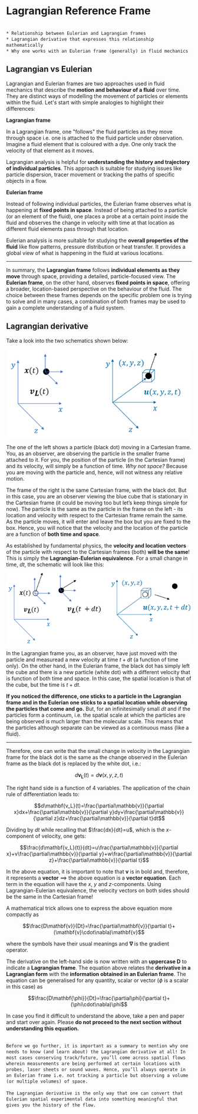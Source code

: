 # Lagrangian Reference Frame

```{note} Important things to retain from this chapter

* Relationship between Eulerian and Lagrangian frames 
* Lagrangian derivative that expresses this relationship mathematically 
* Why one works with an Eulerian frame (generally) in fluid mechanics  

```

## Lagrangian vs Eulerian

Lagrangian and Eulerian frames are two approaches used in fluid mechanics that describe the **motion and behaviour of a fluid** over time. They are distinct ways of modelling the movement of particles or elements within the fluid. Let's start with simple analogies to highlight their differences: 

**Lagrangian frame**

In a Lagrangian frame, one "follows" the fluid particles as they move through space i.e. one is attached to the fluid particle under observation. Imagine a fluid element that is coloured with a dye. One only track the velocity of that element as it moves.  

Lagrangian analysis is helpful for **understanding the history and trajectory of individual particles**. This approach is suitable for studying issues like particle dispersion, tracer movement or tracking the paths of specific objects in a flow. 

**Eulerian frame**

Instead of following individual particles, the Eulerian frame observes what is happening at **fixed points in space**. Instead of being attached to a particle (or an element of the fluid), one places a probe at a certain point inside the fluid and observes the change in velocity with time at that location as different fluid elements pass through that location.  

Eulerian analysis is more suitable for studying the **overall properties of the fluid** like flow patterns, pressure distribution or heat transfer. It provides a global view of what is happening in the fluid at various locations. 

---

In summary, the **Lagrangian frame** follows **individual elements as they move** through space, providing a detailed, particle-focused view. The **Eulerian frame**, on the other hand, observes **fixed points in space**, offering a broader, location-based perspective on the behaviour of the fluid. The choice between these frames depends on the specific problem one is trying to solve and in many cases, a combination of both frames may be used to gain a complete understanding of a fluid system. 

## Lagrangian derivative

Take a look into the two schematics shown below:

![gauss4](./figs/gauss4.png "gauss4")

The one of the left shows a particle (black dot) moving in a Cartesian frame. You, as an observer, are observing the particle in the smaller frame attached to it. For you, the position of the particle (in the Cartesian frame) and its velocity, will simply be a function of time. *Why not space?* Because you are moving with the particle and, hence, will not witness any relative motion.  

The frame of the right is the same Cartesian frame, with the black dot. But in this case, you are an observer viewing the blue cube that is stationary in the Cartesian frame (it could be moving too but let’s keep things simple for now). The particle is the same as the particle in the frame on the left - its location and velocity with respect to the Cartesian frame remain the same. As the particle moves, it will enter and leave the box but you are fixed to the box. Hence, you will notice that the velocity and the location of the particle are a function of **both time and space**. 

As established by fundamental physics, the **velocity and location vectors** of the particle with respect to the Cartesian frames (both) **will be the same**! This is simply the **Lagrangian-Eulerian equivalence**. For a small change in time, $dt$, the schematic will look like this:

![gauss5](./figs/gauss5.png "gauss5")

In the Lagrangian frame you, as an observer, have just moved with the particle and measuread a new velocity at time $t+dt$ (a function of time only). On the other hand, in the Eulerian frame, the black dot has simply left the cube and there is a new particle (white dot) with a different velocity that is function of both time and space. In this case, the spatial location is that of the cube, but the time is $t+dt$.

**If you noticed the difference, one sticks to a particle in the Lagrangian frame and in the Eulerian one sticks to a spatial location while observing the particles that come and go.** But, for an infinitesimally small $dt$ and if the particles form a continuum, i.e. the spatial scale at which the particles are being observed is much larger than the molecular scale. This means that the particles although separate can be viewed as a continuous mass (like a fluid).

---

Therefore, one can write that the small change in velocity in the Lagrangian frame for the black dot is the same as the change observed in the Eulerian frame as the black dot is replaced by the white dot, i.e.:

$$d\mathbf{v_L}(t)=d\mathbf{v}(x,y,z,t)$$

The right hand side is a function of 4 variables. The application of the chain rule of differentiation leads to:

$$d\mathbf{v_L}(t)=\frac{\partial\mathbb{v}}{\partial x}dx+\frac{\partial\mathbb{v}}{\partial y}dy+\frac{\partial\mathbb{v}}{\partial z}dz+\frac{\partial\mathbb{v}}{\partial t}dt$$

Dividing by $dt$ while recalling that $\frac{dx}{dt}=u$, which is the $x$-component of velocity, one gets:

$$\frac{d\mathbf{v_L}(t)}{dt}=u\frac{\partial\mathbb{v}}{\partial x}+v\frac{\partial\mathbb{v}}{\partial y}+w\frac{\partial\mathbb{v}}{\partial z}+\frac{\partial\mathbb{v}}{\partial t}$$

In the above equation, it is important to note that $\mathbf{v}$ is in bold and, therefore, it represents a **vector** $\implies$ the above equation is a **vector equation**. Each term in the equation will have the $x$, $y$ and $z$-components. Using Lagrangian-Eulerian equivalence, the velocity vectors on both sides should be the same in the Cartesian frame!

A mathematical trick allows one to express the above equation more compactly as

$$\frac{D\mathbf{v}}{Dt}=\frac{\partial\mathbf{v}}{\partial t}+(\mathbf{v}\cdot\nabla)\mathbf{v}$$

where the symbols have their usual meanings and $\mathbf{\nabla}$ is the gradient operator.

The derivative on the left-hand side is now written with an **uppercase D** to indicate a **Lagrangian frame**. The equation above relates the **derivative in a Lagrangian form** with the **information obtained in an Eulerian frame**. The equation can be generalised for any quantity, scalar or vector ($\phi$ is a scalar in this case) as

$$\frac{D\mathbf{\phi}}{Dt}=\frac{\partial\phi}{\partial t}+(\phi\cdot\nabla)\phi$$

In case you find it difficult to understand the above, take a pen and paper and start over again. Please **do not proceed to the next section without understanding this equation.**

```{note} Importance of the Lagrangian derivative

Before we go further, it is important as a summary to mention why one needs to know (and learn about) the Lagrangian derivative at all! In most cases conserving track/future, you’ll come across spatial flows wherein measurements are being performed at certain locations with probes, laser sheets or sound waves. Hence, you’ll always operate in an Eulerian frame i.e. not tracking a particle but observing a volume (or multiple volumes) of space.  

The Lagrangian derivative is the only way that one can convert that Eulerian spatial experimental data into something meaningful that gives you the history of the flow.  
```